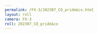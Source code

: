 ```yaml
---
permalink: /FX-3/202307_CO_pride&co.html
layout: roll
camera: FX-3
roll: 202307_CO_pride&co
---
```


<!-- Description. -->
